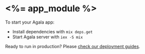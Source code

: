 # <%= app_module %>

To start your Agala app:

  * Install dependencies with `mix deps.get`
  * Start Agala server with `iex -S mix`

Ready to run in production? Please [check our deployment guides](https://github.com/Virviil/agala/).

